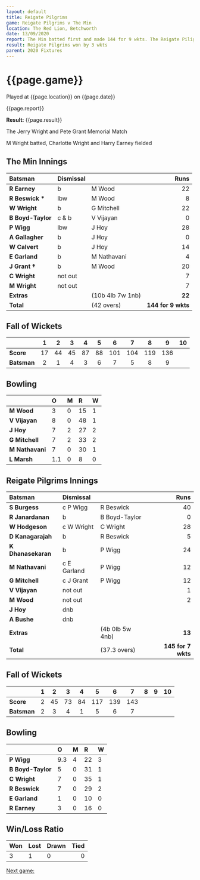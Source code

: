 ```yaml
---
layout: default
title: Reigate Pilgrims
game: Reigate Pilgrims v The Min
location: The Red Lion, Betchworth
date: 13/09/2020
report: The Min batted first and made 144 for 9 wkts. The Reigate Piligims replied with 145 for 7 wickets
result: Reigate Pilgrims won by 3 wkts
parent: 2020 Fixtures
---
```


# {{page.game}}

Played at {{page.location}} on {{page.date}}

{{page.report}}

**Result:** {{page.result}}

The Jerry Wright and Pete Grant Memorial Match

M Wright batted, Charlotte Wright and Harry Earney fielded

## The Min Innings

| Batsman | Dismissal | | Runs |
|:---|:---|---|---:|
| **R Earney** | b | M Wood | 22 | 
| **R Beswick &#42;** | lbw | M Wood | 8 | 
| **W Wright** | b | G Mitchell | 22 | 
| **B Boyd-Taylor** | c & b | V Vijayan | 0 | 
| **P Wigg** | lbw  | J Hoy | 28 | 
| **A Gallagher** | b | J Hoy | 0 | 
| **W Calvert** | b | J Hoy | 14 | 
| **E Garland** | b | M Nathavani | 4 | 
| **J Grant &#8224;** | b | M Wood | 20 | 
| **C Wright** | not out |  | 7 | 
| **M Wright** | not out |  | 7 | 
| **Extras** | | (10b 4lb 7w 1nb) | **22** | 
| **Total** | | (42 overs) | **144 for 9 wkts** | 

## Fall of Wickets

| | 1 | 2 | 3 | 4 | 5 | 6 | 7 | 8 | 9 | 10 |
|---|:---:|:---:|:---:|:---:|:---:|:---:|:---:|:---:|:---:|:---:|
| **Score** | 17 | 44 | 45 | 87 | 88 | 101 | 104 | 119 | 136 |  | 
| **Batsman** | 2 | 1 | 4 | 3 | 6 | 7 | 5 | 8 | 9 |  | 

## Bowling

| | O | M | R | W |
|---|:---|:---|:---|:---|
| **M Wood** | 3 | 0 | 15 | 1 | 
| **V Vijayan** | 8 | 0 | 48 | 1 | 
| **J Hoy** | 7 | 2 | 27 | 2 | 
| **G Mitchell** | 7 | 2 | 33 | 2 | 
| **M Nathavani** | 7 | 0 | 30 | 1 |
| **L Marsh** | 1.1 | 0 | 8 | 0 |

## Reigate Pilgrims Innings

| Batsman | Dismissal | | Runs |
|:---|:---|---|---:|
| **S Burgess** | c P Wigg | R Beswick | 40 | 
| **R Janardanan** | b | B Boyd-Taylor | 0 | 
| **W Hodgeson** | c W Wright | C Wright | 28 | 
| **D Kanagarajah** | b | R Beswick | 5 | 
| **K Dhanasekaran** | b | P Wigg | 24 | 
| **M Nathavani** | c E Garland | P Wigg | 12 | 
| **G Mitchell** | c J Grant | P Wigg | 12| 
| **V Vijayan** | not out |  | 1 | 
| **M Wood** | not out |  | 2 | 
| **J Hoy** | dnb |  |  | 
| **A Bushe** | dnb | |  | 
| **Extras** | | (4b 0lb 5w 4nb) | **13** | 
| **Total** | | (37.3 overs) | **145 for 7 wkts** | 

## Fall of Wickets

| | 1 | 2 | 3 | 4 | 5 | 6 | 7 | 8 | 9 | 10 |
|---|:---:|:---:|:---:|:---:|:---:|:---:|:---:|:---:|:---:|:---:|
| **Score** | 2 | 45 | 73 | 84 | 117 | 139 | 143 |  |  |  |
| **Batsman** | 2 | 3 | 4 | 1 | 5 | 6 | 7 |  |  |  |

## Bowling

| | O | M | R | W |
|---|:---|:---|:---|:---|
| **P Wigg** | 9.3 | 4 | 22 | 3 | 
| **B Boyd-Taylor** | 5 | 0 | 31 | 1 | 
| **C Wright** | 7 | 0 | 35 | 1 | 
| **R Beswick** | 7 | 0 | 29 | 2 |
| **E Garland** | 1 | 0 | 10 | 0 | 
| **R Earney** | 3 | 0 | 16 | 0 | 


## Win/Loss Ratio

| Won | Lost | Drawn | Tied |
|:---|:---|:---|---:|
| 3 | 1 | 0 | 0 |

[Next game:]({{page.next}})